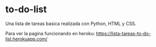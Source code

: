 # to-do-list
Una lista de tareas basica realizada con Python, HTML y CSS.


Para ver la pagina funcionando en heroku: https://lista-tareas-to-do-list.herokuapp.com/
